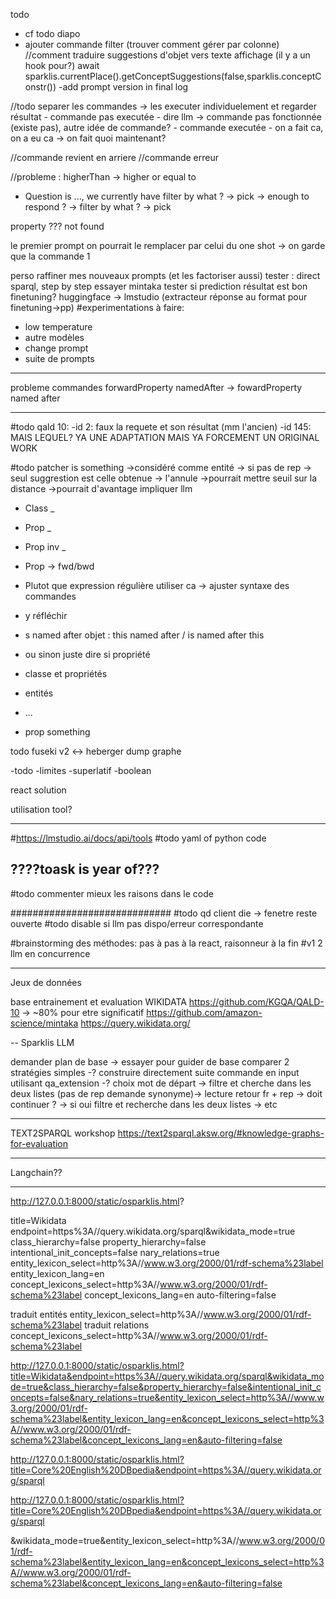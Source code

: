 todo
- cf todo diapo
- ajouter commande filter (trouver comment gérer par colonne)
//comment traduire suggestions d'objet vers texte affichage (il y a un hook pour?)
await sparklis.currentPlace().getConceptSuggestions(false,sparklis.conceptConstr())
-add prompt version in final log

//todo separer les commandes 
-> les executer individuelement et regarder résultat
    - commande pas executée
        - dire llm -> commande pas fonctionnée (existe pas), autre idée de commande?
    - commande executée
        - on a fait ca, on a eu ca -> on fait quoi maintenant?

//commande revient en arriere
//commande erreur

//probleme : higherThan -> higher or equal to

- Question is ..., we currently have filter by what ? -> pick
-> enough to respond ?
-> filter by what ? -> pick

property ??? not found

le premier prompt on pourrait le remplacer par celui du one shot -> on garde que la commande 1

perso
raffiner mes nouveaux prompts (et les factoriser aussi)
tester : direct sparql, step by step
essayer mintaka
tester si prediction résultat est bon 
finetuning? huggingface -> lmstudio (extracteur réponse au format pour finetuning->pp)
#experimentations à faire:
- low temperature
- autre modèles
- change prompt
- suite de prompts
-------------
probleme commandes
forwardProperty namedAfter -> fowardProperty named after

----------------------------------
#todo
qald 10: 
-id 2: faux la requete et son résultat (mm l'ancien)
-id 145: MAIS LEQUEL? YA UNE ADAPTATION MAIS YA FORCEMENT UN ORIGINAL WORK

#todo patcher is something
->considéré comme entité -> si pas de rep -> seul suggrestion est celle obtenue -> l'annule
->pourrait mettre seuil sur la distance
->pourrait d'avantage impliquer llm 
- Class _
- Prop _   
- Prop inv _
- Prop -> fwd/bwd
- Plutot que expression régulière utiliser ca -> ajuster syntaxe des commandes
- y réfléchir
- s named after objet : this named after / is named after this

- ou sinon juste dire si propriété
- classe et propriétés 
- entités
- ...
- prop something

todo fuseki v2 <-> heberger dump graphe

-todo
-limites
-superlatif
-boolean


react solution


utilisation tool?

-------------
#https://lmstudio.ai/docs/api/tools
#todo yaml of python code

????toask is year of???
------------------------

#todo commenter mieux les raisons dans le code

#############################
#todo qd client die -> fenetre reste ouverte
#todo disable si llm pas dispo/erreur correspondante

#brainstorming des méthodes: pas à pas à la react, raisonneur à la fin
#v1 2 llm en concurrence
____________
Jeux de données

base entrainement et evaluation
WIKIDATA
https://github.com/KGQA/QALD-10 -> ~80% pour etre significatif
https://github.com/amazon-science/mintaka
https://query.wikidata.org/


--
Sparklis LLM

demander plan de base -> essayer pour guider de base 
comparer 2 stratégies simples
-? construire directement suite commande en input utilisant qa_extension
-? choix mot de départ -> filtre et cherche dans les deux listes (pas de rep demande synonyme)-> lecture retour fr + rep -> doit continuer ? -> si oui filtre et recherche dans les deux listes -> etc 


-----------------------------------
TEXT2SPARQL workshop
https://text2sparql.aksw.org/#knowledge-graphs-for-evaluation

-----------------------------------
Langchain??

-----------------------------------

http://127.0.0.1:8000/static/osparklis.html?

title=Wikidata
endpoint=https%3A//query.wikidata.org/sparql&wikidata_mode=true
class_hierarchy=false
property_hierarchy=false
intentional_init_concepts=false
nary_relations=true
entity_lexicon_select=http%3A//www.w3.org/2000/01/rdf-schema%23label
entity_lexicon_lang=en
concept_lexicons_select=http%3A//www.w3.org/2000/01/rdf-schema%23label
concept_lexicons_lang=en
auto-filtering=false


traduit entités
entity_lexicon_select=http%3A//www.w3.org/2000/01/rdf-schema%23label
traduit relations
concept_lexicons_select=http%3A//www.w3.org/2000/01/rdf-schema%23label

http://127.0.0.1:8000/static/osparklis.html?title=Wikidata&endpoint=https%3A//query.wikidata.org/sparql&wikidata_mode=true&class_hierarchy=false&property_hierarchy=false&intentional_init_concepts=false&nary_relations=true&entity_lexicon_select=http%3A//www.w3.org/2000/01/rdf-schema%23label&entity_lexicon_lang=en&concept_lexicons_select=http%3A//www.w3.org/2000/01/rdf-schema%23label&concept_lexicons_lang=en&auto-filtering=false

http://127.0.0.1:8000/static/osparklis.html?title=Core%20English%20DBpedia&endpoint=https%3A//query.wikidata.org/sparql

http://127.0.0.1:8000/static/osparklis.html?title=Core%20English%20DBpedia&endpoint=https%3A//query.wikidata.org/sparql

&wikidata_mode=true&entity_lexicon_select=http%3A//www.w3.org/2000/01/rdf-schema%23label&entity_lexicon_lang=en&concept_lexicons_select=http%3A//www.w3.org/2000/01/rdf-schema%23label&concept_lexicons_lang=en&auto-filtering=false